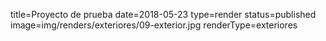 title=Proyecto de prueba
date=2018-05-23
type=render
status=published
image=img/renders/exteriores/09-exterior.jpg
renderType=exteriores
~~~~~~